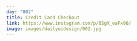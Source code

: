 ```yaml
---
day: "002"
title: Credit Card Checkout
link: https://www.instagram.com/p/BSgX_eaFx9Q/
image: images/dailyuidesign/002.jpg
---
```

